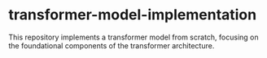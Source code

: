 # transformer-model-implementation
This repository implements a transformer model from scratch, focusing on the foundational components of the transformer architecture.
